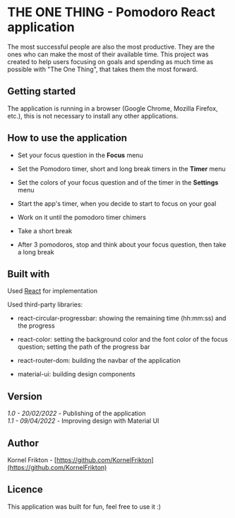 # THE ONE THING - Pomodoro React application

The most successful people are also the most productive. They are the ones who can make the most of their available time. This project was created to help users focusing on goals and spending as much time as possible with "The One Thing", that takes them the most forward.

## Getting started

The application is running in a browser (Google Chrome, Mozilla Firefox, etc.), this is not necessary to install any other applications.

## How to use the application

- Set your focus question in the **Focus** menu

- Set the Pomodoro timer, short and long break timers in the **Timer** menu

- Set the colors of your focus question and of the timer in the **Settings** menu

- Start the app's timer, when you decide to start to focus on your goal

- Work on it until the pomodoro timer chimers

- Take a short break

- After 3 pomodoros, stop and think about your focus question, then take a long break

## Built with

Used [React](https://reactjs.org/) for implementation

Used third-party libraries:

- react-circular-progressbar: showing the remaining time (hh:mm:ss) and the progress

- react-color: setting the background color and the font color of the focus question; setting the path of the progress bar

- react-router-dom: building the navbar of the application

- material-ui: building design components

## Version

*1.0 - 20/02/2022* - Publishing of the application  
*1.1 - 09/04/2022* - Improving design with Material UI

## Author

Kornel Frikton - [https://github.com/KornelFrikton](https://github.com/KornelFrikton)

## Licence

This application was built for fun, feel free to use it :)